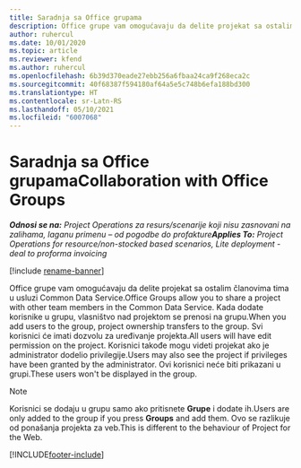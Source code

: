 ```yaml
---
title: Saradnja sa Office grupama
description: Office grupe vam omogućavaju da delite projekat sa ostalim članovima tima u okviru usluge Common Data Service.
author: ruhercul
ms.date: 10/01/2020
ms.topic: article
ms.reviewer: kfend
ms.author: ruhercul
ms.openlocfilehash: 6b39d370eade27ebb256a6fbaa24ca9f268eca2c
ms.sourcegitcommit: 40f68387f594180af64a5e5c748b6efa188bd300
ms.translationtype: HT
ms.contentlocale: sr-Latn-RS
ms.lasthandoff: 05/10/2021
ms.locfileid: "6007068"
---
```

# <a name="collaboration-with-office-groups"></a><span data-ttu-id="f628c-103">Saradnja sa Office grupama</span><span class="sxs-lookup"><span data-stu-id="f628c-103">Collaboration with Office Groups</span></span>

<span data-ttu-id="f628c-104">_**Odnosi se na:** Project Operations za resurs/scenarije koji nisu zasnovani na zalihama, laganu primenu – od pogodbe do profakture_</span><span class="sxs-lookup"><span data-stu-id="f628c-104">_**Applies To:** Project Operations for resource/non-stocked based scenarios, Lite deployment - deal to proforma invoicing_</span></span>

[!include [rename-banner](~/includes/cc-data-platform-banner.md)]

<span data-ttu-id="f628c-105">Office grupe vam omogućavaju da delite projekat sa ostalim članovima tima u usluzi Common Data Service.</span><span class="sxs-lookup"><span data-stu-id="f628c-105">Office Groups allow you to share a project with other team members in the Common Data Service.</span></span> <span data-ttu-id="f628c-106">Kada dodate korisnike u grupu, vlasništvo nad projektom se prenosi na grupu.</span><span class="sxs-lookup"><span data-stu-id="f628c-106">When you add users to the group, project ownership transfers to the group.</span></span> <span data-ttu-id="f628c-107">Svi korisnici će imati dozvolu za uređivanje projekta.</span><span class="sxs-lookup"><span data-stu-id="f628c-107">All users will have edit permission on the project.</span></span> <span data-ttu-id="f628c-108">Korisnici takođe mogu videti projekat ako je administrator dodelio privilegije.</span><span class="sxs-lookup"><span data-stu-id="f628c-108">Users may also see the project if privileges have been granted by the administrator.</span></span> <span data-ttu-id="f628c-109">Ovi korisnici neće biti prikazani u grupi.</span><span class="sxs-lookup"><span data-stu-id="f628c-109">These users won't be displayed in the group.</span></span>

> [!NOTE] 
> <span data-ttu-id="f628c-110">Korisnici se dodaju u grupu samo ako pritisnete **Grupe** i dodate ih.</span><span class="sxs-lookup"><span data-stu-id="f628c-110">Users are only added to the group if you press **Groups** and add them.</span></span> <span data-ttu-id="f628c-111">Ovo se razlikuje od ponašanja projekta za veb.</span><span class="sxs-lookup"><span data-stu-id="f628c-111">This is different to the behaviour of Project for the Web.</span></span> 



[!INCLUDE[footer-include](../includes/footer-banner.md)]